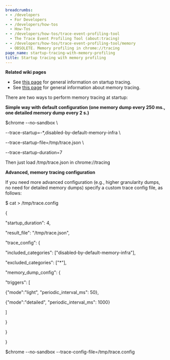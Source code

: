 ```yaml
---
breadcrumbs:
- - /developers
  - For Developers
- - /developers/how-tos
  - How-Tos
- - /developers/how-tos/trace-event-profiling-tool
  - The Trace Event Profiling Tool (about:tracing)
- - /developers/how-tos/trace-event-profiling-tool/memory
  - OBSOLETE. Memory profiling in chrome://tracing
page_name: startup-tracing-with-memory-profiling
title: Startup tracing with memory profiling
---
```


**Related wiki pages**

*   See [this
            page](/developers/how-tos/trace-event-profiling-tool/recording-tracing-runs)
            for general information on startup tracing.
*   See [this
            page](https://chromium.googlesource.com/chromium/src/+/HEAD/docs/memory-infra/README.md)
            for general information about memory tracing.

There are two ways to perform memory tracing at startup:

**Simple way with default configuration (one memory dump every 250 ms., one
detailed memory dump every 2 s.)**

$chrome --no-sandbox \\

--trace-startup=-\*,disabled-by-default-memory-infra \\

--trace-startup-file=/tmp/trace.json \\

--trace-startup-duration=7

Then just load /tmp/trace.json in chrome://tracing

**Advanced, memory tracing configuration**

If you need more advanced configuration (e.g., higher granularity dumps, no need
for detailed memory dumps) specify a custom trace config file, as follows:

$ cat &gt; /tmp/trace.config

{

"startup_duration": 4,

"result_file": "/tmp/trace.json",

"trace_config": {

"included_categories": \["disabled-by-default-memory-infra"\],

"excluded_categories": \["\*"\],

"memory_dump_config": {

"triggers": \[

{"mode":"light", "periodic_interval_ms": 50},

{"mode":"detailed", "periodic_interval_ms": 1000}

\]

}

}

}

$chrome --no-sandbox --trace-config-file=/tmp/trace.config
